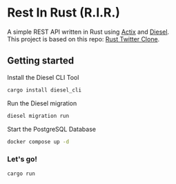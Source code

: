 # Rest In Rust (R.I.R.)
A simple REST API written in Rust using [Actix](https://actix.rs/) and [Diesel](https://diesel.rs).  
This project is based on this repo: [Rust Twitter Clone](https://github.com/evoxmusic/twitter-clone-rust).

## Getting started
Install the Diesel CLI Tool

```sh
cargo install diesel_cli
```

Run the Diesel migration

```sh
diesel migration run
```
Start the PostgreSQL Database

```sh
docker compose up -d
```

### Let's go!

```sh
cargo run
```

